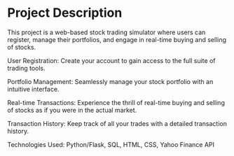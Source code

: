 # Project Description
This project is a web-based stock trading simulator where users can register, manage their portfolios, and engage in real-time buying and selling of stocks.

User Registration: Create your account to gain access to the full suite of trading tools.

Portfolio Management: Seamlessly manage your stock portfolio with an intuitive interface.

Real-time Transactions: Experience the thrill of real-time buying and selling of stocks as if you were in the actual market.

Transaction History: Keep track of all your trades with a detailed transaction history.

Technologies Used:
Python/Flask, SQL, HTML, CSS, Yahoo Finance API
